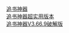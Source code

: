   
[追书神器](http://www.dianyue.me/archives/795/6do5vcwab8628n39/)  
[追书神器超实用版本](http://www.dianyue.me/archives/707/xl60c48n3redg7u4/)  
[追书神器V3.66.9破解版](http://www.dianyue.me/archives/863/jznthxhqjzj97e2w/)